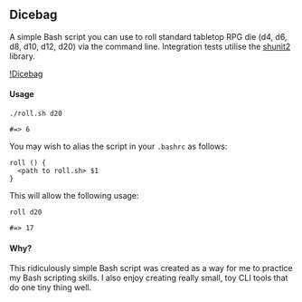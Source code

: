 ## Dicebag 

A simple Bash script you can use to roll standard tabletop RPG die (d4, d6, d8, d10, d12, d20) via the command line. Integration tests utilise the [shunit2](https://code.google.com/archive/p/shunit2/downloads) library.

[!Dicebag](dicebag.jpg)

#### Usage

```
./roll.sh d20

#=> 6
```

You may wish to alias the script in your `.bashrc` as follows:

```
roll () {
  <path to roll.sh> $1
}
```

This will allow the following usage:

```
roll d20

#=> 17
```

#### Why?

This ridiculously simple Bash script was created as a way for me to practice my Bash scripting skills. I also enjoy creating really small, toy CLI tools that do one tiny thing well.
